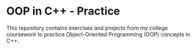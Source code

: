 # OOP in C++ - Practice

This repository contains exercises and projects from my college coursework to practice Object-Oriented Programming (OOP) concepts in C++.
